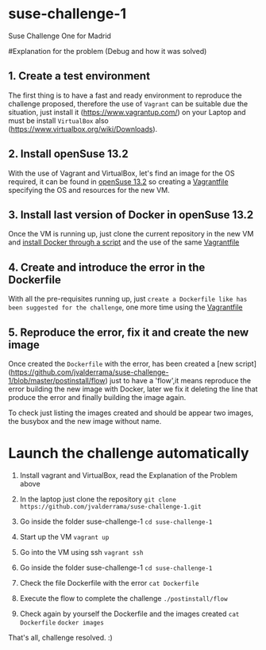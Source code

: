 # suse-challenge-1
Suse Challenge One for Madrid

#Explanation for the problem (Debug and how it was solved)

## 1. Create a test environment

The first thing is to have a fast and ready environment to reproduce the challenge
proposed, therefore the use of ``Vagrant`` can be suitable due the situation, just install
it (https://www.vagrantup.com/) on your Laptop and must be install ``VirtualBox`` also 
(https://www.virtualbox.org/wiki/Downloads).

## 2. Install openSuse 13.2 

With the use of Vagrant and VirtualBox, let's find an image for the OS required, it can be 
found in [openSuse 13.2](https://atlas.hashicorp.com/webhippie/boxes/opensuse-13.2) so creating 
a [Vagrantfile](https://github.com/jvalderrama/suse-challenge-1/blob/master/Vagrantfile)
specifying the OS and resources for the new VM.

## 3. Install last version of Docker in openSuse 13.2

Once the VM is running up, just clone the current repository in the new VM and [install Docker
through a script](https://github.com/jvalderrama/suse-challenge-1/blob/master/install/suse/install-docker) and the use of the same [Vagrantfile](https://github.com/jvalderrama/suse-challenge-1/blob/master/Vagrantfile)

## 4. Create and introduce the error in the Dockerfile

With all the pre-requisites running up, just ``create a Dockerfile like has been suggested for the
challenge``, one more time using the [Vagrantfile](https://github.com/jvalderrama/suse-challenge-1/blob/master/Vagrantfile)

## 5. Reproduce the error, fix it and create the new image

Once created the ``Dockerfile`` with the error, has been created a [new script] 
(https://github.com/jvalderrama/suse-challenge-1/blob/master/postinstall/flow) just to have
a 'flow',it means reproduce the error building the new image with Docker, later we fix it 
deleting the line that produce the error and finally building the image again.

To check just listing the images created and should be appear two images, the busybox and the new image
without name.

# Launch the challenge automatically

1. Install vagrant and VirtualBox, read the Explanation of the Problem above

2. In the laptop just clone the repository 
   ``git clone https://github.com/jvalderrama/suse-challenge-1.git``

3. Go inside the folder suse-challenge-1
   ``cd suse-challenge-1``

4. Start up the VM 
   ``vagrant up``

5. Go into the VM using ssh
   ``vagrant ssh``

6. Go inside the folder suse-challenge-1
   ``cd suse-challenge-1``

7. Check the file Dockerfile with the error
   ``cat Dockerfile``

8. Execute the flow to complete the challenge
   ``./postinstall/flow``

9. Check again by yourself the Dockerfile and the images created
   ``cat Dockerfile``
   ``docker images``

That's all, challenge resolved. :)

